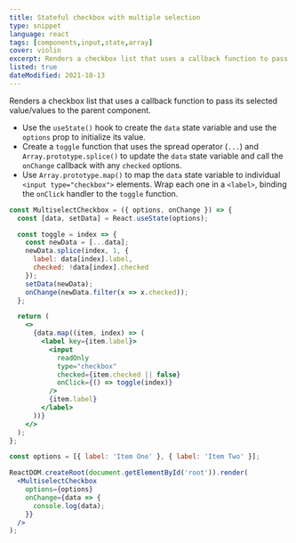 ```yaml
---
title: Stateful checkbox with multiple selection
type: snippet
language: react
tags: [components,input,state,array]
cover: violin
excerpt: Renders a checkbox list that uses a callback function to pass its selected value/values to the parent component.
listed: true
dateModified: 2021-10-13
---
```


Renders a checkbox list that uses a callback function to pass its selected value/values to the parent component.

- Use the `useState()` hook to create the `data` state variable and use the `options` prop to initialize its value.
- Create a `toggle` function that uses the spread operator (`...`) and `Array.prototype.splice()` to update the `data` state variable and call the `onChange` callback with any `checked` options.
- Use `Array.prototype.map()` to map the `data` state variable to individual `<input type="checkbox">` elements. Wrap each one in a `<label>`, binding the `onClick` handler to the `toggle` function.

```jsx
const MultiselectCheckbox = ({ options, onChange }) => {
  const [data, setData] = React.useState(options);

  const toggle = index => {
    const newData = [...data];
    newData.splice(index, 1, {
      label: data[index].label,
      checked: !data[index].checked
    });
    setData(newData);
    onChange(newData.filter(x => x.checked));
  };

  return (
    <>
      {data.map((item, index) => (
        <label key={item.label}>
          <input
            readOnly
            type="checkbox"
            checked={item.checked || false}
            onClick={() => toggle(index)}
          />
          {item.label}
        </label>
      ))}
    </>
  );
};

const options = [{ label: 'Item One' }, { label: 'Item Two' }];

ReactDOM.createRoot(document.getElementById('root')).render(
  <MultiselectCheckbox
    options={options}
    onChange={data => {
      console.log(data);
    }}
  />
);
```
